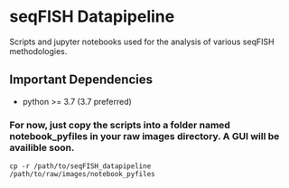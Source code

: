 # seqFISH Datapipeline
Scripts and jupyter notebooks used for the analysis of various seqFISH methodologies.

## Important Dependencies
- python >= 3.7 (3.7 preferred)

### For now, just copy the scripts into a folder named notebook_pyfiles in your raw images directory. A GUI will be availible soon. 
```
cp -r /path/to/seqFISH_datapipeline /path/to/raw/images/notebook_pyfiles
```
